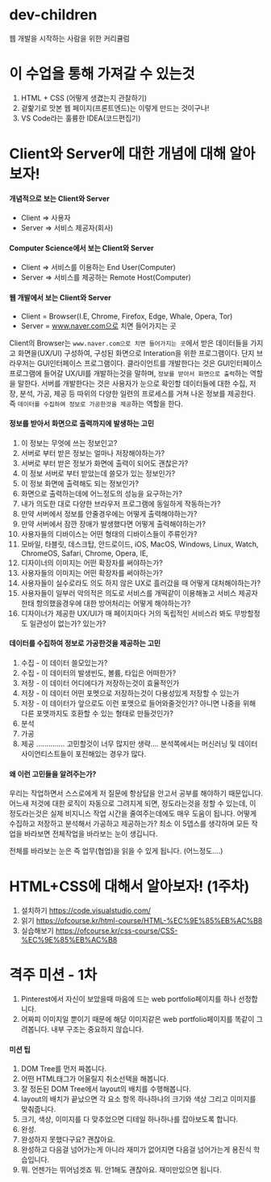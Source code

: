 # dev-children

웹 개발을 시작하는 사람을 위한 커리큘럼

# 이 수업을 통해 가져갈 수 있는것

1. HTML + CSS (어떻게 생겼는지 관찰하기)
2. 겉핥기로 맛본 웹 페이지(프론트엔드)는 이렇게 만드는 것이구나!
3. VS Code라는 훌륭한 IDEA(코드편집기)

# Client와 Server에 대한 개념에 대해 알아보자!

#### 개념적으로 보는 Client와 Server

- Client => 사용자
- Server => 서비스 제공자(회사)

#### Computer Science에서 보는 Client와 Server

- Client => 서비스를 이용하는 End User(Computer)
- Server => 서비스를 제공하는 Remote Host(Computer)

#### 웹 개발에서 보는 Client와 Server

- Client = Browser(I.E, Chrome, Firefox, Edge, Whale, Opera, Tor)
- Server = www.naver.com으로 치면 들어가지는 곳

Client의 Browser는 `www.naver.com으로 치면 들어가지는 곳`에서 받은 데이터들을 가지고 화면을(UX/UI) 구성하여, 구성된 화면으로 Interation을 위한 프로그램이다. 단지 브라우저는 GUI인터페이스 프로그램이다.
클라이언트를 개발한다는 것은 GUI인터페이스 프로그램에 들어갈 UX/UI를 개발하는것을 말하며, `정보를 받아서 화면으로 출력`하는 역할을 말한다.
서버를 개발한다는 것은 사용자가 눈으로 확인할 데이터들에 대한 수집, 저장, 분석, 가공, 제공 등 따위의 다양한 일련의 프로세스를 거쳐 나온 정보를 제공한다. 즉 `데이터를 수집하여 정보로 가공한것을 제공`하는 역할을 한다.

#### 정보를 받아서 화면으로 출력까지에 발생하는 고민

1. 이 정보는 무엇에 쓰는 정보인고?
2. 서버로 부터 받은 정보는 얼마나 저장해야하는가?
3. 서버로 부터 받은 정보가 화면에 출력이 되어도 괜찮은가?
4. 이 정보 서버로 부터 받았는데 쓸모가 있는 정보인가?
5. 이 정보 화면에 출력해도 되는 정보인가?
6. 화면으로 출력하는데에 어느정도의 성능을 요구하는가?
7. 내가 의도한 대로 다양한 브라우저 프로그램에 동일하게 작동하는가?
8. 만약 서버에서 정보를 안줄경우에는 어떻게 출력해야하는가?
9. 만약 서버에서 잠깐 장애가 발생했다면 어떻게 출력해야하는가?
10. 사용자들의 디바이스는 어떤 형태의 디바이스들이 주류인가?
11. 모바일, 타블릿, 데스크탑, 안드로이드, iOS, MacOS, Windows, Linux, Watch, ChromeOS, Safari, Chrome, Opera, IE, 
12. 디자이너의 이미지는 어떤 확장자를 써야하는가?
13. 사용자들의 이미지는 어떤 확장자를 써야하는가?
14. 사용자들이 실수로라도 의도 하지 않은 UX로 흘러갔을 때 어떻게 대처해야하는가?
15. 사용자들이 일부러 악의적은 의도로 서비스를 개떡같이 이용해놓고 서비스 제공자한태 항의했을경우에 대한 방어처리는 어떻게 해야하는가?
16. 디자이너가 제공한 UX/UI가 매 페이지마다 거의 독립적인 서비스라 봐도 무방할정도 일관성이 없는가? 있는가?

#### 데이터를 수집하여 정보로 가공한것을 제공하는 고민

1. 수집 - 이 데이터 쓸모있는가?
2. 수집 - 이 데이터의 발생빈도, 볼륨, 타입은 어떠한가?
3. 저장 - 이 데이터 어디에다가 저장하는것이 효율적인가
4. 저장 - 이 데이터 어떤 포멧으로 저장하는것이 다용성있게 저장할 수 있는가
5. 저장 - 이 데이터가 앞으로도 이런 포맷으로 들어와줄것인가? 아니면 나중을 위해 다른 포맷까지도 호환할 수 있는 형태로 만들것인가?
6. 분석
7. 가공
8. 제공 .............. 고민할것이 너무 많지만 생략.... 분석쪽에서는 머신러닝 및 데이터사이언티스트들이 포진해있는 경우가 많다.

#### 왜 이런 고민들을 알려주는가?

우리는 작업하면서 스스로에게 저 질문에 항상답을 안고서 공부를 해야하기 때문입니다.
어느새 저것에 대한 로직이 자동으로 그려지게 되면, 정도라는것을 정할 수 있는데, 이 정도라는것은 실제 비지니스 작업 시간을 줄여주는데에도 매우 도움이 됩니다.
어떻게 수집하고 저장하고 분석해서 가공하고 제공하는가? 최소 이 5뎁스를 생각하며 모든 작업을 바라보면 전체작업을 바라보는 눈이 생깁니다.

전체를 바라보는 눈은 즉 업무(협업)을 읽을 수 있게 됩니다. (어느정도....)


# HTML+CSS에 대해서 알아보자! (1주차)

1. 설치하기 https://code.visualstudio.com/
2. 읽기 https://ofcourse.kr/html-course/HTML-%EC%9E%85%EB%AC%B8
3. 실습해보기 https://ofcourse.kr/css-course/CSS-%EC%9E%85%EB%AC%B8

# 격주 미션 - 1차

1. Pinterest에서 자신이 보았을때 마음에 드는 web portfolio페이지를 하나 선정합니다.
2. 어짜피 이미지일 뿐이기 때문에 해당 이미지같은 web portfolio페이지를 똑같이 그려봅니다. 내부 구조는 중요하지 않습니다.

#### 미션 팁
1. DOM Tree를 먼저 짜봅니다.
2. 어떤 HTML태그가 어울릴지 취소선택을 해봅니다.
3. 잘 정돈된 DOM Tree에서 layout의 배치를 수행해봅니다.
4. layout의 배치가 끝났으면 각 요소 항목 하나하나의 크기와 색상 그리고 이미지를 맞춰줍니다.
5. 크기, 색상, 이미지를 다 맞추었으면 디테일 하나하나를 잡아보도록 합니다.
6. 완성.
7. 완성하지 못했다구요? 괜찮아요.
8. 완성하고 다음걸 넘어가는게 아니라 재미가 없어지면 다음걸 넘어가는게 용진식 학습입니다.
9. 뭐. 언젠가는 뛰어넘겟죠 뭐. 안1해도 괜찮아요. 재미만있으면 됩니다.




